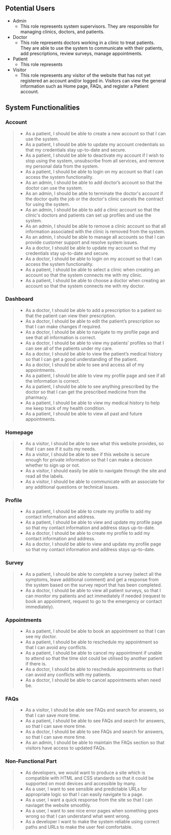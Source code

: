 ## Potential Users
- Admin
  - This role represents system supervisors. They are responsible for managing clinics, doctors, and patients.
- Doctor
  - This role represents doctors working in a clinic to treat patients. They are able to use the system to communicate with their patients, add prescriptions, review surveys, manage appointments.
- Patient
  - This role represents 
- Visitor
  - This role represents any visitor of the website that has not yet registered an account and/or logged in. Visitors can view the general information such as Home page, FAQs, and register a Patient account.

## System Functionalities
### Account 
> - As a patient, I should be able to create a new account so that I can use the system.
> - As a patient, I should be able to update my account credentials so that my credentials stay up-to-date and secure.
> - As a patient, I should be able to deactivate my account if I wish to stop using the system, unsubscribe from all services, and remove my personal data from the system.
> - As a patient, I should be able to login on my account so that I can access the system functionality.
> - As an admin, I should be able to add doctor’s account so that the doctor can use the system.
> - As an admin, I should be able to terminate the doctor's account if the doctor quits the job or the doctor's clinic cancels the contract for using the system.
> - As an admin, I should be able to add a clinic account so that the clinic's doctors and patients can set up profiles and use the system.
> - As an admin, I should be able to remove a clinic account so that all information associated with the clinic is removed from the system.
> - As an admin, I should be able to manage all accounts so that I can provide customer support and resolve system issues.
> - As a doctor, I should be able to update my account so that my credentials stay up-to-date and secure.
> - As a doctor, I should be able to login on my account so that I can access the system functionality.
> - As a patient, I should be able to select a clinic when creating an account so that the system connects me with my clinic.
> - As a patient, I should be able to choose a doctor when creating an account so that the system connects me with my doctor.

### Dashboard
> - As a doctor, I should be able to add a prescription to a patient so that the patient can view their prescription.
> - As a doctor, I should be able to edit the patient’s prescription so that I can make changes if required.
> - As a doctor, I should be able to navigate to my profile page and see that all information is correct.
> - As a doctor, I should be able to view my patients’ profiles so that I can see all of the patients under my care.
> - As a doctor, I should be able to view the patient’s medical history so that I can get a good understanding of the patient.
> - As a doctor, I should be able to see and access all of my appointments.
> - As a patient, I should be able to view my profile page and see if all the information is correct.
> - As a patient, I should be able to see anything prescribed by the doctor so that I can get the prescribed medicine from the pharmacy.
> - As a patient, I should be able to view my medical history to help me keep track of my health condition.
> - As a patient, I should be able to view all past and future appointments.

### Homepage
> - As a visitor, I should be able to see what this website provides, so that I can see if it suits my needs.
> - As a visitor, I should be able to see if this website is secure enough for private information so that I can make a decision whether to sign up or not. 
> - As a visitor, I should easily be able to navigate through the site and read all the labels.
> - As a visitor, I should be able to communicate with an associate for any additional questions or technical issues. 

### Profile
> - As a patient, I should be able to create my profile to add my contact information and address.
> - As a patient, I should be able to view and update my profile page so that my contact information and address stays up-to-date.
> - As a doctor, I should be able to create my profile to add my contact information and address.
> - As a doctor, I should be able to view and update my profile page so that my contact information and address stays up-to-date.

### Survey 
> - As a patient, I should be able to complete a survey (select all the symptoms, leave additional comment) and get a response from the system based on the survey report that has been completed.
> - As a doctor, I should be able to view all patient surveys, so that I can monitor my patients and act immediately if needed (request to book an appointment, request to go to the emergency or contact immediately).

### Appointments
> - As a patient, I should be able to book an appointment so that I can see my doctor.
> - As a patient, I should be able to reschedule my appointment so that I can avoid any conflicts.
> - As a patient, I should be able to cancel my appointment if unable to attend so that the time slot could be utilised by another patient if there is.
> - As a doctor, I should be able to reschedule appointments so that I can avoid any conflicts with my patients.
> - As a doctor, I should be able to cancel appointments when need be.

### FAQs 
> - As a visitor, I should be able see FAQs and search for answers, so that I can save more time.
> - As a patient, I should be able to see FAQs and search for answers, so that I can save more time.
> - As a doctor, I should be able to see FAQs and search for answers, so that I can save more time.
> - As an admin, I should be able to maintain the FAQs section so that visitors have access to updated FAQs.  


### Non-Functional Part
> - As developers, we would want to produce a site which is compatible with HTML and CSS standards so that it could be supported on most devices and accessible by many.
> - As a user, I want to see sensible and predictable URLs for appropriate logic so that I can easily navigate to a page.
> - As a user, I want a quick response from the site so that I can naviaget the website smoothly.
> - As a user, I want to see nice error pages when something goes wrong so that I can understand what went wrong.
> - As a developer I want to make the system reliable using correct paths and URLs to make the user feel comfortable.
